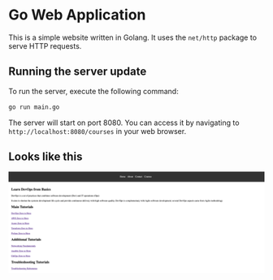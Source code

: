 # Go Web Application

This is a simple website written in Golang. It uses the `net/http` package to serve HTTP requests.

## Running the server update

To run the server, execute the following command:

```bash
go run main.go
```

The server will start on port 8080. You can access it by navigating to `http://localhost:8080/courses` in your web browser.

## Looks like this

![Website](static/images/golang-website.png)


